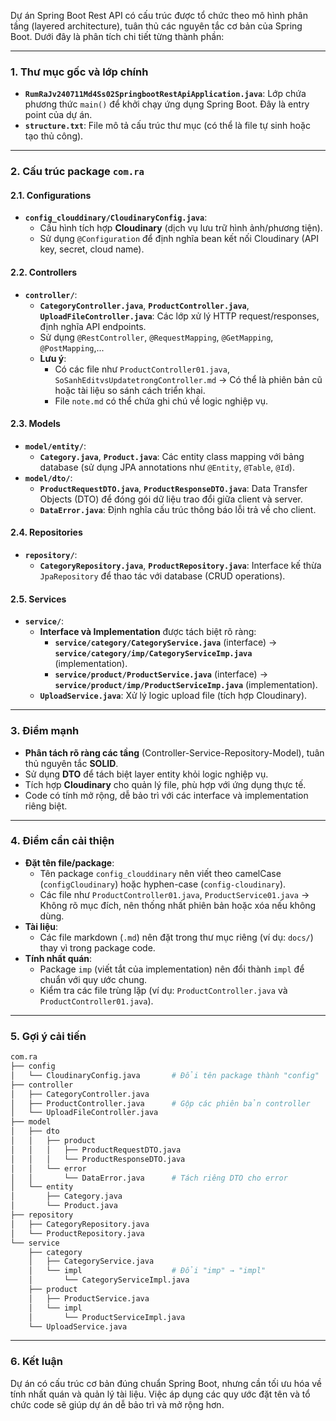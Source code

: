 Dự án Spring Boot Rest API có cấu trúc được tổ chức theo mô hình phân tầng (layered architecture), tuân thủ các nguyên tắc cơ bản của Spring Boot. Dưới đây là phân tích chi tiết từng thành phần:

---

### **1. Thư mục gốc và lớp chính**
- **`RumRaJv240711Md4Ss02SpringbootRestApiApplication.java`**: Lớp chứa phương thức `main()` để khởi chạy ứng dụng Spring Boot. Đây là entry point của dự án.
- **`structure.txt`**: File mô tả cấu trúc thư mục (có thể là file tự sinh hoặc tạo thủ công).

---

### **2. Cấu trúc package `com.ra`**
#### **2.1. Configurations**
- **`config_clouddinary/CloudinaryConfig.java`**:
    - Cấu hình tích hợp **Cloudinary** (dịch vụ lưu trữ hình ảnh/phương tiện).
    - Sử dụng `@Configuration` để định nghĩa bean kết nối Cloudinary (API key, secret, cloud name).

#### **2.2. Controllers**
- **`controller/`**:
    - **`CategoryController.java`**, **`ProductController.java`**, **`UploadFileController.java`**: Các lớp xử lý HTTP request/responses, định nghĩa API endpoints.
    - Sử dụng `@RestController`, `@RequestMapping`, `@GetMapping`, `@PostMapping`,...
    - **Lưu ý**:
        - Có các file như `ProductController01.java`, `SoSanhEditvsUpdatetrongController.md` → Có thể là phiên bản cũ hoặc tài liệu so sánh cách triển khai.
        - File `note.md` có thể chứa ghi chú về logic nghiệp vụ.

#### **2.3. Models**
- **`model/entity/`**:
    - **`Category.java`**, **`Product.java`**: Các entity class mapping với bảng database (sử dụng JPA annotations như `@Entity`, `@Table`, `@Id`).
- **`model/dto/`**:
    - **`ProductRequestDTO.java`**, **`ProductResponseDTO.java`**: Data Transfer Objects (DTO) để đóng gói dữ liệu trao đổi giữa client và server.
    - **`DataError.java`**: Định nghĩa cấu trúc thông báo lỗi trả về cho client.

#### **2.4. Repositories**
- **`repository/`**:
    - **`CategoryRepository.java`**, **`ProductRepository.java`**: Interface kế thừa `JpaRepository` để thao tác với database (CRUD operations).

#### **2.5. Services**
- **`service/`**:
    - **Interface và Implementation** được tách biệt rõ ràng:
        - **`service/category/CategoryService.java`** (interface) → **`service/category/imp/CategoryServiceImp.java`** (implementation).
        - **`service/product/ProductService.java`** (interface) → **`service/product/imp/ProductServiceImp.java`** (implementation).
    - **`UploadService.java`**: Xử lý logic upload file (tích hợp Cloudinary).

---

### **3. Điểm mạnh**
- **Phân tách rõ ràng các tầng** (Controller-Service-Repository-Model), tuân thủ nguyên tắc **SOLID**.
- Sử dụng **DTO** để tách biệt layer entity khỏi logic nghiệp vụ.
- Tích hợp **Cloudinary** cho quản lý file, phù hợp với ứng dụng thực tế.
- Code có tính mở rộng, dễ bảo trì với các interface và implementation riêng biệt.

---

### **4. Điểm cần cải thiện**
- **Đặt tên file/package**:
    - Tên package `config_clouddinary` nên viết theo camelCase (`configCloudinary`) hoặc hyphen-case (`config-cloudinary`).
    - Các file như `ProductController01.java`, `ProductService01.java` → Không rõ mục đích, nên thống nhất phiên bản hoặc xóa nếu không dùng.
- **Tài liệu**:
    - Các file markdown (`.md`) nên đặt trong thư mục riêng (ví dụ: `docs/`) thay vì trong package code.
- **Tính nhất quán**:
    - Package `imp` (viết tắt của implementation) nên đổi thành `impl` để chuẩn với quy ước chung.
    - Kiểm tra các file trùng lặp (ví dụ: `ProductController.java` và `ProductController01.java`).

---

### **5. Gợi ý cải tiến**
```bash
com.ra
├── config
│   └── CloudinaryConfig.java       # Đổi tên package thành "config"
├── controller
│   ├── CategoryController.java
│   ├── ProductController.java      # Gộp các phiên bản controller
│   └── UploadFileController.java
├── model
│   ├── dto
│   │   ├── product
│   │   │   ├── ProductRequestDTO.java
│   │   │   └── ProductResponseDTO.java
│   │   └── error
│   │       └── DataError.java      # Tách riêng DTO cho error
│   └── entity
│       ├── Category.java
│       └── Product.java
├── repository
│   ├── CategoryRepository.java
│   └── ProductRepository.java
└── service
    ├── category
    │   ├── CategoryService.java
    │   └── impl                    # Đổi "imp" → "impl"
    │       └── CategoryServiceImpl.java
    ├── product
    │   ├── ProductService.java
    │   └── impl
    │       └── ProductServiceImpl.java
    └── UploadService.java
```

---

### **6. Kết luận**
Dự án có cấu trúc cơ bản đúng chuẩn Spring Boot, nhưng cần tối ưu hóa về tính nhất quán và quản lý tài liệu. Việc áp dụng các quy ước đặt tên và tổ chức code sẽ giúp dự án dễ bảo trì và mở rộng hơn.